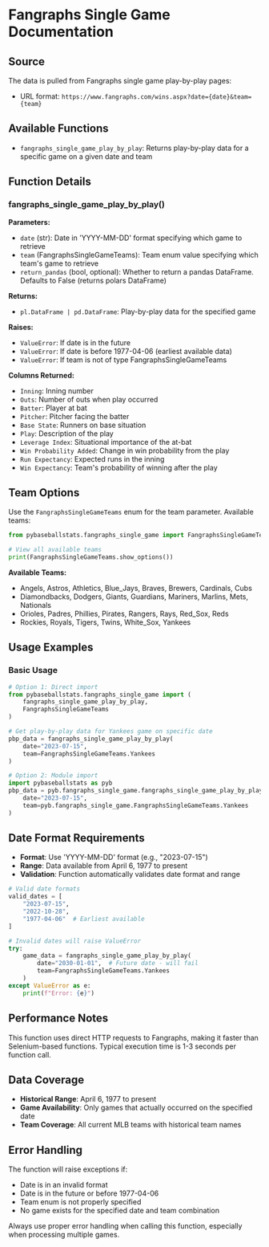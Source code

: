 # Fangraphs Single Game Documentation

## Source

The data is pulled from Fangraphs single game play-by-play pages:

- URL format: `https://www.fangraphs.com/wins.aspx?date={date}&team={team}`

## Available Functions

- `fangraphs_single_game_play_by_play`: Returns play-by-play data for a specific game on a given date and team

## Function Details

### fangraphs_single_game_play_by_play()

**Parameters:**

- `date` (str): Date in 'YYYY-MM-DD' format specifying which game to retrieve
- `team` (FangraphsSingleGameTeams): Team enum value specifying which team's game to retrieve
- `return_pandas` (bool, optional): Whether to return a pandas DataFrame. Defaults to False (returns polars DataFrame)

**Returns:**

- `pl.DataFrame | pd.DataFrame`: Play-by-play data for the specified game

**Raises:**

- `ValueError`: If date is in the future
- `ValueError`: If date is before 1977-04-06 (earliest available data)
- `ValueError`: If team is not of type FangraphsSingleGameTeams

**Columns Returned:**

- `Inning`: Inning number
- `Outs`: Number of outs when play occurred
- `Batter`: Player at bat
- `Pitcher`: Pitcher facing the batter
- `Base State`: Runners on base situation
- `Play`: Description of the play
- `Leverage Index`: Situational importance of the at-bat
- `Win Probability Added`: Change in win probability from the play
- `Run Expectancy`: Expected runs in the inning
- `Win Expectancy`: Team's probability of winning after the play

## Team Options

Use the `FangraphsSingleGameTeams` enum for the team parameter. Available teams:

```python
from pybaseballstats.fangraphs_single_game import FangraphsSingleGameTeams

# View all available teams
print(FangraphsSingleGameTeams.show_options())
```

**Available Teams:**

- Angels, Astros, Athletics, Blue_Jays, Braves, Brewers, Cardinals, Cubs
- Diamondbacks, Dodgers, Giants, Guardians, Mariners, Marlins, Mets, Nationals
- Orioles, Padres, Phillies, Pirates, Rangers, Rays, Red_Sox, Reds
- Rockies, Royals, Tigers, Twins, White_Sox, Yankees

## Usage Examples

### Basic Usage

```python
# Option 1: Direct import
from pybaseballstats.fangraphs_single_game import (
    fangraphs_single_game_play_by_play,
    FangraphsSingleGameTeams
)

# Get play-by-play data for Yankees game on specific date
pbp_data = fangraphs_single_game_play_by_play(
    date="2023-07-15",
    team=FangraphsSingleGameTeams.Yankees
)

# Option 2: Module import
import pybaseballstats as pyb
pbp_data = pyb.fangraphs_single_game.fangraphs_single_game_play_by_play(
    date="2023-07-15",
    team=pyb.fangraphs_single_game.FangraphsSingleGameTeams.Yankees
)
```

## Date Format Requirements

- **Format**: Use 'YYYY-MM-DD' format (e.g., "2023-07-15")
- **Range**: Data available from April 6, 1977 to present
- **Validation**: Function automatically validates date format and range

```python
# Valid date formats
valid_dates = [
    "2023-07-15",
    "2022-10-28",
    "1977-04-06"  # Earliest available
]

# Invalid dates will raise ValueError
try:
    game_data = fangraphs_single_game_play_by_play(
        date="2030-01-01",  # Future date - will fail
        team=FangraphsSingleGameTeams.Yankees
    )
except ValueError as e:
    print(f"Error: {e}")
```

## Performance Notes

This function uses direct HTTP requests to Fangraphs, making it faster than Selenium-based functions. Typical execution time is 1-3 seconds per function call.

## Data Coverage

- **Historical Range**: April 6, 1977 to present
- **Game Availability**: Only games that actually occurred on the specified date
- **Team Coverage**: All current MLB teams with historical team names

## Error Handling

The function will raise exceptions if:

- Date is in an invalid format
- Date is in the future or before 1977-04-06
- Team enum is not properly specified
- No game exists for the specified date and team combination

Always use proper error handling when calling this function, especially when processing multiple games.
